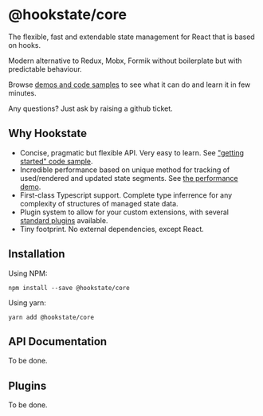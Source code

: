 # @hookstate/core

The flexible, fast and extendable state management for React that is based on hooks.

Modern alternative to Redux, Mobx, Formik without boilerplate but with predictable behaviour.

Browse [demos and code samples](https://hookstate.netlify.com) to see what it can do and learn it in few minutes.

Any questions? Just ask by raising a github ticket.

## Why Hookstate

- Concise, pragmatic but flexible API. Very easy to learn. See ["getting started" code sample](https://hookstate.netlify.com/getting-started).
- Incredible performance based on unique method for tracking of used/rendered and updated state segments. See [the performance demo](https://hookstate.netlify.com/performance-demo-large-table).
- First-class Typescript support. Complete type inferrence for any complexity of structures of managed state data.
- Plugin system to allow for your custom extensions, with several [standard plugins](#plugins) available.
- Tiny footprint. No external dependencies, except React.

## Installation

Using NPM:
```
npm install --save @hookstate/core
```

Using yarn:
```
yarn add @hookstate/core
```

## API Documentation

To be done.

## Plugins

To be done.
